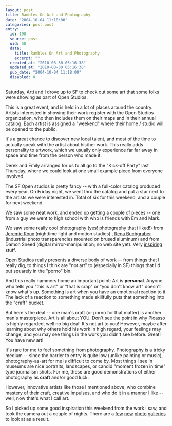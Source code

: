 ```yaml
---
layout: post
title: Rambles On Art and Photography
date: "2004-10-04 11:18:00"
categories: post post
entry:
  id: 198
  source: post
  uid: 58
  data:
    title: Rambles On Art and Photography
    excerpt: ""
  created_at: "2010-08-30 05:16:38"
  updated_at: "2010-08-30 05:16:38"
  pub_date: "2004-10-04 11:18:00"
  disabled: 0
---
```


Saturday, Arti and I drove up to SF to check out some
art that some folks were showing as part of Open
Studios.

This is a great event, and is held in a lot of places
around the country. Artists interested in showing
their work register with the Open Studios
organization, who then includes them on their maps and
in their annual catalog. Each artist is assigned a
"weekend" where their home / studio will be opened to
the public.

It's a great chance to discover new local talent, and
most of the time to actually speak with the artist
about his/her work. This really adds personality to
artwork, which we usually only experience far far away
in space and time from the person who made it.

Derek and Emily arranged for us to all go to the
"Kick-off Party" last Thursday, where we could look at
one small example piece from everyone involved.

The SF Open studios is pretty fancy -- with a
full-color catalog produced every year. On Friday
night, we went thru the catalog and put a star next to
the artists we were interested in. Total of six for
this weekend, and a couple for next weekend.

We saw some neat work, and ended up getting a couple
of pieces -- one from a guy we went to high school
with who is friends with Em and Mark.

We saw some really cool photography (yes! photography
that i liked!) from <a href=http://www.jeremieroux.com
/>Jeremie Roux</a> (nighttime light and motion
studies) , <a href=http://www.rena-b.com/photo>Rena
Buchgraber</a> (industrial photo transparencies
mounted on brused aluminum) and from Damon Sneed
(digital mirror-manipulation; no web site yet). Very
<a href=/pictures/20041002-nighttime/?9>inspiring</a>
stuff.

Open Studios really presents a diverse body of work --
from things that I really dig, to things I think are
"not art" to (especially in SF) things that I'd put
squarely in the "porno" bin.

And this really hammers home an important point: Art
is <b>personal</b>. Anyone who tells you "this is
art" or "that is crap" or "you don't know art" doesn't
know what's up. Something is art when you have an
emotional reaction to it. The lack of a reaction to
something made skillfully puts that something into the
"craft" bucket.

But here's the deal -- one man's craft (or porno for
that matter) is another man's masterpiece. Art is all
about YOU. Don't see the point in why Picasso is
highly regarded, well no big deal! It's not art to
you! However, maybe after learning about why others
hold his work in high regard, your feelings may
change, and you may see things in the work you didn't
see before. Great! You have new art!

It's rare for me to feel something from photography.
Photography is a tricky medium -- since the barrier to
entry is quite low (unlike painting or music),
photography-as-art for me is difficult to come by.
Most things I see in museums are nice portraits,
landscapes, or candid "moment frozen in time" type
journalism shots. For me, these are good
demonstrations of either photography as <b>craft</b>
and/or good luck.

However, innovative artists like those I mentioned
above, who combine mastery of their craft, creative
impulses, and who do it in a manner I like -- well,
now that's what I call art.

So I picked up some good inspiration this weekend from
the work I saw, and took the camera out a couple of
nights. There are a <a
href=http://nobot.2y.net/pictures/india_art/>few</a>
<a
href=http://nobot.2y.net/pictures/20041002-nighttime/>new</a>
<a
href=http://nobot.2y.net/pictures/20041004-grasshopper/>photo</a>
<a
href=http://nobot.2y.net/pictures/20041004-baynight/>galleries</a>
to look at as a result.
